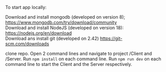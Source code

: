 To start app locally:

Download and install mongodb (developed on version 8); https://www.mongodb.com/try/download/community <br />
Download and install NodeJS (developed on version 18): https://nodejs.org/en/download <br />
Download ans install git (developed on 2.42) https://git-scm.com/downloads

clone repo.
Open 2 command lines and navigate to project /Client and /Server.
Run ```npm install``` on each command line.
Run ```npm run dev``` on each command line to start the Client and the Server respectively.
